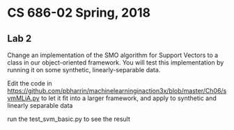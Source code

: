 # CS 686-02 Spring, 2018

## Lab 2

Change an implementation of the SMO algorithm for Support Vectors to a class in our object-oriented framework. You will test this implementation by running it on some synthetic, linearly-separable data.

Edit the code in https://github.com/pbharrin/machinelearninginaction3x/blob/master/Ch06/svmMLiA.py
to let it fit into a larger framework, and apply to synthetic and linearly separable data

run the test_svm_basic.py to see the result
